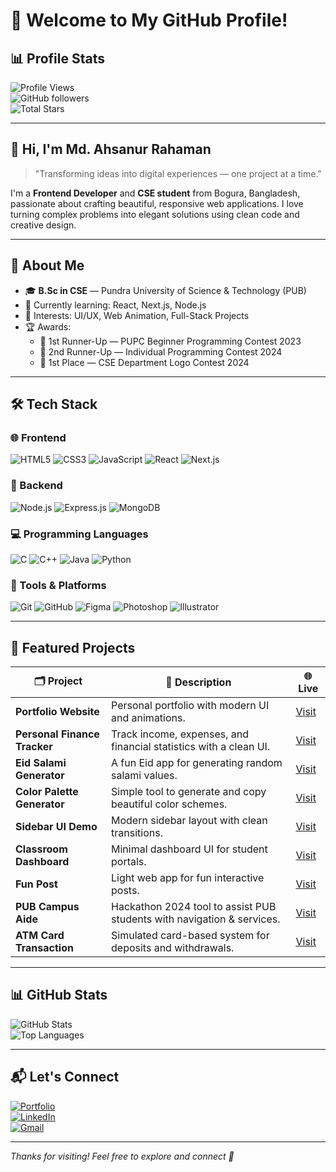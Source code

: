 # 🌟 Welcome to My GitHub Profile!

## 📊 Profile Stats

![Profile Views](https://komarev.com/ghpvc/?username=ahsanur-official&color=blue)  
![GitHub followers](https://img.shields.io/github/followers/ahsanur-official?label=Follow&style=social)  
![Total Stars](https://img.shields.io/github/stars/ahsanur-official?label=Stars&style=social)  

---

## 👋 Hi, I'm Md. Ahsanur Rahaman

> "Transforming ideas into digital experiences — one project at a time."

I'm a **Frontend Developer** and **CSE student** from Bogura, Bangladesh, passionate about crafting beautiful, responsive web applications. I love turning complex problems into elegant solutions using clean code and creative design.

---

## 🧠 About Me

- 🎓 **B.Sc in CSE** — Pundra University of Science & Technology (PUB)  
- 🌱 Currently learning: React, Next.js, Node.js  
- 🎨 Interests: UI/UX, Web Animation, Full-Stack Projects  
- 🏆 Awards:
  - 🥈 1st Runner-Up — PUPC Beginner Programming Contest 2023  
  - 🥉 2nd Runner-Up — Individual Programming Contest 2024  
  - 🏅 1st Place — CSE Department Logo Contest 2024  

---

## 🛠️ Tech Stack

### 🌐 Frontend
![HTML5](https://img.shields.io/badge/HTML5-e34c26?style=flat-square&logo=html5&logoColor=white)
![CSS3](https://img.shields.io/badge/CSS3-1572b6?style=flat-square&logo=css3&logoColor=white)
![JavaScript](https://img.shields.io/badge/JavaScript-f7df1e?style=flat-square&logo=javascript&logoColor=black)
![React](https://img.shields.io/badge/React-61dafb?style=flat-square&logo=react&logoColor=black)
![Next.js](https://img.shields.io/badge/Next.js-000000?style=flat-square&logo=nextdotjs&logoColor=white)

### 🧠 Backend
![Node.js](https://img.shields.io/badge/Node.js-339933?style=flat-square&logo=node.js&logoColor=white)
![Express.js](https://img.shields.io/badge/Express.js-000000?style=flat-square&logo=express&logoColor=white)
![MongoDB](https://img.shields.io/badge/MongoDB-47A248?style=flat-square&logo=mongodb&logoColor=white)

### 💻 Programming Languages
![C](https://img.shields.io/badge/C-00599C?style=flat-square&logo=c&logoColor=white)
![C++](https://img.shields.io/badge/C++-00599C?style=flat-square&logo=cplusplus&logoColor=white)
![Java](https://img.shields.io/badge/Java-007396?style=flat-square&logo=java&logoColor=white)
![Python](https://img.shields.io/badge/Python-3776AB?style=flat-square&logo=python&logoColor=white)

### 🧰 Tools & Platforms
![Git](https://img.shields.io/badge/Git-F05032?style=flat-square&logo=git&logoColor=white)
![GitHub](https://img.shields.io/badge/GitHub-181717?style=flat-square&logo=github&logoColor=white)
![Figma](https://img.shields.io/badge/Figma-F24E1E?style=flat-square&logo=figma&logoColor=white)
![Photoshop](https://img.shields.io/badge/Photoshop-31A8FF?style=flat-square&logo=adobe-photoshop&logoColor=white)
![Illustrator](https://img.shields.io/badge/Illustrator-FF9A00?style=flat-square&logo=adobe-illustrator&logoColor=white)

---

## 🚀 Featured Projects

| 🗂️ Project | 🧾 Description | 🌐 Live |
|-----------|----------------|----------|
| **Portfolio Website** | Personal portfolio with modern UI and animations. | [Visit](https://mdahsanurrahaman.netlify.app) |
| **Personal Finance Tracker** | Track income, expenses, and financial statistics with a clean UI. | [Visit](https://personalfinancetrackerbd.netlify.app/) |
| **Eid Salami Generator** | A fun Eid app for generating random salami values. | [Visit](https://eid-salami-generator.netlify.app/) |
| **Color Palette Generator** | Simple tool to generate and copy beautiful color schemes. | [Visit](https://color-palette-generator-bd42.netlify.app/) |
| **Sidebar UI Demo** | Modern sidebar layout with clean transitions. | [Visit](https://ahsanur-42.github.io/Demo-SideBar/) |
| **Classroom Dashboard** | Minimal dashboard UI for student portals. | [Visit](https://ahsanur-42.github.io/Class-Room-Dashboard/) |
| **Fun Post** | Light web app for fun interactive posts. | [Visit](https://funpost.netlify.app/) |
| **PUB Campus Aide** | Hackathon 2024 tool to assist PUB students with navigation & services. | [Visit](https://pub-campus-aide.netlify.app/) |
| **ATM Card Transaction** | Simulated card-based system for deposits and withdrawals. | [Visit](https://ahsanur-42.github.io/Simple-ATM-card-Transactions/) |

---

## 📊 GitHub Stats

![GitHub Stats](https://github-readme-stats.vercel.app/api?username=ahsanur-42&show_icons=true&theme=radical)  
![Top Languages](https://github-readme-stats.vercel.app/api/top-langs/?username=ahsanur-42&layout=compact&theme=radical)

---

## 📬 Let's Connect

[![Portfolio](https://img.shields.io/badge/Portfolio-000?style=flat-square&logo=vercel&logoColor=white)](https://mdahsanurrahaman.netlify.app)  
[![LinkedIn](https://img.shields.io/badge/LinkedIn-0077B5?style=flat-square&logo=linkedin&logoColor=white)](https://www.linkedin.com/in/md-ahsanur-rahaman/)  
[![Gmail](https://img.shields.io/badge/Gmail-D14836?style=flat-square&logo=gmail&logoColor=white)](mailto:mdahsanurrahaman2456@gmail.com)

---

_Thanks for visiting! Feel free to explore and connect 🤝_
